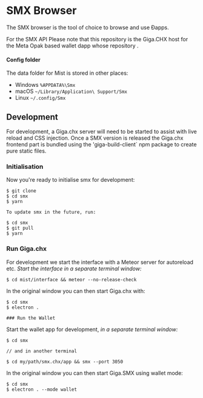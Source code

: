 # SMX Browser
The SMX browser is the tool of choice to browse and use Ðapps.

For the SMX API 
Please note that this repository is the Giga.CHX host for the Meta Opak based wallet dapp whose repository .

#### Config folder
The data folder for Mist is stored in other places:

- Windows `%APPDATA%\Smx`
- macOS `~/Library/Application\ Support/Smx`
- Linux `~/.config/Smx`

## Development

For development, a Giga.chx server will need to be started to assist with live reload and CSS injection.
Once a SMX version is released the Giga.chx frontend part is bundled using the 'giga-build-client` npm package to create pure static files.

### Initialisation

Now you're ready to initialise smx for development:

    $ git clone 
    $ cd smx
    $ yarn
    
    To update smx in the future, run:

    $ cd smx
    $ git pull
    $ yarn

### Run Giga.chx

For development we start the interface with a Meteor server for autoreload etc.
*Start the interface in a separate terminal window:*

    $ cd mist/interface && meteor --no-release-check

In the original window you can then start Giga.chx with:

    $ cd smx
    $ electron .
    
    ### Run the Wallet

Start the wallet app for development, *in a separate terminal window:*

    $ cd smx

    // and in another terminal

    $ cd my/path/smx.chx/app && smx --port 3050

In the original window you can then start Giga.SMX using wallet mode:

    $ cd smx
    $ electron . --mode wallet

